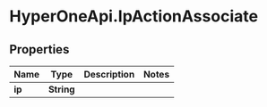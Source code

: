 # HyperOneApi.IpActionAssociate

## Properties
Name | Type | Description | Notes
------------ | ------------- | ------------- | -------------
**ip** | **String** |  | 


